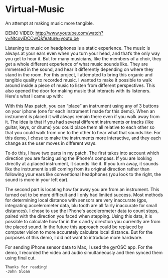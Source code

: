 Virtual-Music
=============

An attempt at making music more tangible.

DEMO VIDEO: http://www.youtube.com/watch?v=NtcoviDCCwQ&feature=youtu.be

Listening to music on headphones is a static experience. The music is always at your ears even when you turn your head, and that’s the only way you get to hear it. But for many musicians, like the members of a choir, they get a whole different experience of what music sounds like. They are immersed in the sound, and hear it differently depending on where they stand in the room. For this project, I attempted to bring this organic and tangible quality to recorded music. I wanted to make it possible to walk around inside a piece of music to listen from different perspectives. This also opened the door for making music that interacts with its listeners. Here's what I came up with:
  
With this Max patch, you can “place” an instrument using any of 3 buttons on your iphone (one for each instrument I made for this demo). When an instrument is placed it will always remain there even if you walk away from it. The idea is that if you had several different instruments or tracks (like guitar, keys, or drums) you could place them all relative to each other so that you could walk from one to the other to hear what that sounds like. For this demo, I chose to make the instruments more interactive, and they each change as the user moves in different ways.

To do this, I have two parts in my patch. The first takes into account which direction you are facing using the iPhone's compass. If you are looking directly at a placed instrument, it sounds like it. If you turn away, it sounds like the instrument is still coming from its original direction rather than following your ears like conventional headphones (you look to the right, the sound is more in your left ear). 
	
The second part is locating how far away you are from an instrument. This turned out to be more difficult and I only had limited success. Most methods for determining local distance with sensors are very inaccurate (gps, integrating accelerometer data, blu tooth are all fairly inaccurate for small distances). I chose to use the iPhone's accelerometer data to count steps, paired with the direction you faced when stepping. Using this data, it is possible to calculate how far in the x and y direction you currently are from the placed sound. In the future this approach could be replaced by computer vision to more accurately calculate local distance. But for the purposes of this demo, I did not want to introduce more hardware. 

For sending iPhone sensor data to Max, I used the gyrOSC app. For the demo, I recorded the video and audio simultaneously and then synced them using final cut. 
	
	Thanks for reading!
	-John Sloan
